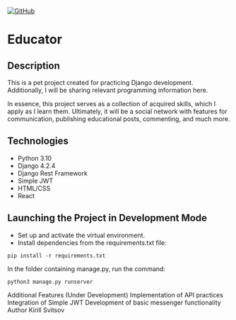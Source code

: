 [![GitHub](https://img.shields.io/badge/GitHub-Kirill--Svitsov-blue)](https://github.com/Kirill-Svitsov)
# Educator

## Description

This is a pet project created for practicing Django development. Additionally, I will be sharing relevant programming information here.

In essence, this project serves as a collection of acquired skills, which I apply as I learn them. Ultimately, it will be a social network with features for communication, publishing educational posts, commenting, and much more.

## Technologies

- Python 3.10
- Django 4.2.4
- Django Rest Framework
- Simple JWT
- HTML/CSS
- React

## Launching the Project in Development Mode

- Set up and activate the virtual environment.
- Install dependencies from the requirements.txt file:

```
pip install -r requirements.txt
```

In the folder containing manage.py, run the command:
```
python3 manage.py runserver
```

Additional Features (Under Development)
Implementation of API practices
Integration of Simple JWT
Development of basic messenger functionality
Author
Kirill Svitsov
